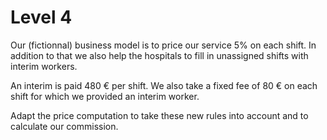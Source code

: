 # Level 4

Our (fictionnal) business model is to price our service 5% on each shift. In
addition to that we also help the hospitals to fill in unassigned shifts with
interim workers.

An interim is paid 480 € per shift. We also take a fixed fee of 80 € on each
shift for which we provided an interim worker.

Adapt the price computation to take these new rules into account and to
calculate our commission.
